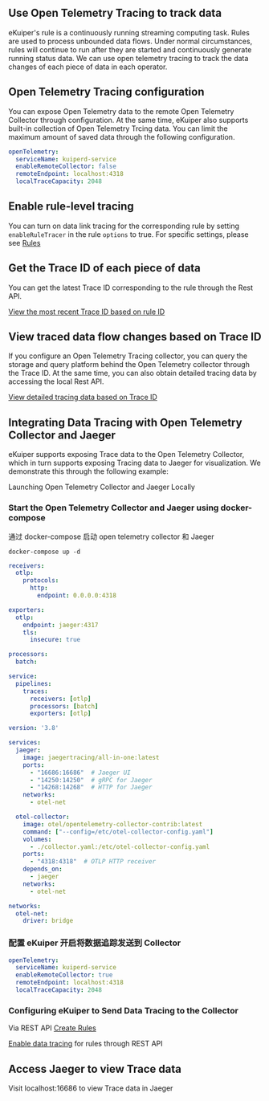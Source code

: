 ## Use Open Telemetry Tracing to track data

eKuiper's rule is a continuously running streaming computing task. Rules are used to process unbounded data flows. Under normal circumstances, rules will continue to run after they are started and continuously generate running status data. We can use open telemetry tracing to track the data changes of each piece of data in each operator.

## Open Telemetry Tracing configuration

You can expose Open Telemetry data to the remote Open Telemetry Collector through configuration. At the same time, eKuiper also supports built-in collection of Open Telemetry Trcing data. You can limit the maximum amount of saved data through the following configuration.

```yaml
openTelemetry:
  serviceName: kuiperd-service
  enableRemoteCollector: false
  remoteEndpoint: localhost:4318
  localTraceCapacity: 2048
```

## Enable rule-level tracing

You can turn on data link tracing for the corresponding rule by setting `enableRuleTracer` in the rule `options` to true. For specific settings, please see [Rules](../../guide/rules/overview.md#rules)

## Get the Trace ID of each piece of data

You can get the latest Trace ID corresponding to the rule through the Rest API.

[View the most recent Trace ID based on rule ID](../../api/restapi/trace.md#view-the-latest-trace-id-based-on-the-rule-id)

## View traced data flow changes based on Trace ID

If you configure an Open Telemetry Tracing collector, you can query the storage and query platform behind the Open Telemetry collector through the Trace ID. At the same time, you can also obtain detailed tracing data by accessing the local Rest API.

[View detailed tracing data based on Trace ID](../../api/restapi/trace.md#view-detailed-tracing-data-based-on-trace-id)

## Integrating Data Tracing with Open Telemetry Collector and Jaeger

eKuiper supports exposing Trace data to the Open Telemetry Collector, which in turn supports exposing Tracing data to Jaeger for visualization. We demonstrate this through the following example:

Launching Open Telemetry Collector and Jaeger Locally

### Start the Open Telemetry Collector and Jaeger using docker-compose

通过 docker-compose 启动 open telemetry collector 和  Jaeger

```shell
docker-compose up -d
```

```yaml
receivers:
  otlp:
    protocols:
      http:
        endpoint: 0.0.0.0:4318

exporters:
  otlp:
    endpoint: jaeger:4317
    tls:
      insecure: true

processors:
  batch:

service:
  pipelines:
    traces:
      receivers: [otlp]
      processors: [batch]
      exporters: [otlp]
```

```yaml
version: '3.8'

services:
  jaeger:
    image: jaegertracing/all-in-one:latest
    ports:
      - "16686:16686"  # Jaeger UI
      - "14250:14250"  # gRPC for Jaeger
      - "14268:14268"  # HTTP for Jaeger
    networks:
      - otel-net

  otel-collector:
    image: otel/opentelemetry-collector-contrib:latest
    command: ["--config=/etc/otel-collector-config.yaml"]
    volumes:
      - ./collector.yaml:/etc/otel-collector-config.yaml
    ports:
      - "4318:4318"  # OTLP HTTP receiver
    depends_on:
      - jaeger
    networks:
      - otel-net

networks:
  otel-net:
    driver: bridge
```

### 配置 eKuiper 开启将数据追踪发送到 Collector

```yaml
openTelemetry:
  serviceName: kuiperd-service
  enableRemoteCollector: true
  remoteEndpoint: localhost:4318
  localTraceCapacity: 2048
```

### Configuring eKuiper to Send Data Tracing to the Collector

Via REST API [Create Rules](../../api/restapi/rules.md#create-a-rule)

[Enable data tracing](../../api/restapi/trace.md#start-trace-the-data-of-specific-rule) for rules through REST API

## Access Jaeger to view Trace data

Visit localhost:16686 to view Trace data in Jaeger

